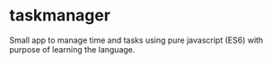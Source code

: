 # taskmanager
Small app to manage time and tasks using pure javascript (ES6) with purpose of learning the language.
